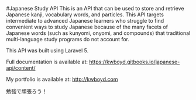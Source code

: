 #Japanese Study API
This is an API that can be used to store and retrieve Japanese kanji, vocabulary words, and particles. This API targets intermediate to advanced Japanese learners who struggle to find convenient ways to study Japanese because of the many facets of Japanese words (such as kunyomi, onyomi, and compounds) that traditional multi-language study programs do not account for.

This API was built using Laravel 5.

Full documentation is available at: https://kwboyd.gitbooks.io/japanese-api/content/

My portfolio is available at: http://kwboyd.com

勉強で頑張ろう！
